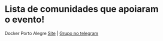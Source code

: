 # Lista de comunidades que apoiaram o evento! 

Docker Porto Alegre [Site](https://events.docker.com/porto-alegre) | [Grupo no telegram](https://t.me/dockerportoalegre)
